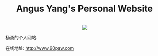 <h1 align="center" style="margin: 30px 0 35px;">Angus Yang's Personal Website</h1>
<p align="center">
  <a href="https://travis-ci.com/angusyang9/hello-angus.svg?branch=master"><img src="https://img.shields.io/travis/angusyang9/hello-angus.svg" /></a>
</p>

杨勇的个人网站. 

在线地址: http://www.90paw.com
